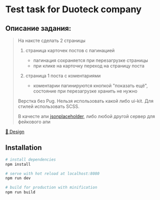 # Test task for Duoteck company

## Описание задания:
> На наксте сделать 2 страницы
> 1) страница карточек постов с пагинацией
>    - пагинация сохраняется при перезагрузке страницы
>    - при клике на карточку переход на страницу поста
>
> 2) страница 1 поста с коментариями
>    - коментарии пагинируются кнопкой "показать ещё", состояние при перезагрузке хранить не нужно
>
> Верстка без Pug. Нельзя использовать какой либо ui-kit. Для стилей использовать SCSS.
>
> В качесте апи [jsonplaceholder](https://jsonplaceholder.typicode.com/), либо любой другой сервер для фейкового апи

[🎨 Design](https://www.figma.com/file/U81fApK6vMmjeBIuQTt29R/%D0%A2%D0%B5%D1%81%D1%82%D0%BE%D0%B2%D0%BE%D0%B5-%D0%B7%D0%B0%D0%B4%D0%B0%D0%BD%D0%B8%D0%B5?node-id=0%3A1)

## Installation
``` bash
# install dependencies
npm install

# serve with hot reload at localhost:8080
npm run dev

# build for production with minification
npm run build
```